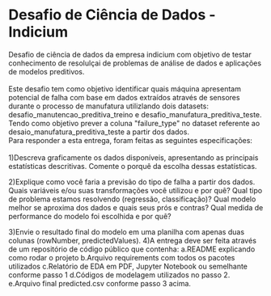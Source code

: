 # Desafio de Ciência de Dados - Indicium
<div>Desafio de ciência de dados da empresa indicium com objetivo de testar conhecimento de resolulçai de problemas de análise de dados e aplicações de modelos preditivos.
<br>
<br>
Este desafio tem como objetivo identificar quais máquina apresentam potencial de falha com base em dados extraídos através de sensores durante o processo de manufatura utilizlando dois datasets: desafio_manutencao_preditiva_treino e desafio_manufatura_preditiva_teste. Tendo como objetivo prever a coluna "failure_type" no dataset referente ao desaio_manufatura_preditiva_teste a partir dos dados.
</div>
<div>
Para responder a esta entrega, foram feitas as seguintes especificações:
<br>
<br>
1)Descreva graficamente os dados disponíveis, apresentando as principais estatísticas descritivas. Comente o porquê da escolha dessas estatísticas.

2)Explique como você faria a previsão do tipo de falha a partir dos dados. Quais variáveis e/ou suas transformações você utilizou e por quê? Qual tipo de problema estamos resolvendo (regressão, classificação)? Qual modelo melhor se aproxima dos dados e quais seus prós e contras? Qual medida de performance do modelo foi escolhida e por quê?

3)Envie o resultado final do modelo em uma planilha com apenas duas colunas (rowNumber, predictedValues). 
4)A entrega deve ser feita através de um repositório de código público que contenha:
a.README explicando como rodar o projeto
b.Arquivo requirements com todos os pacotes utilizados
c.Relatório de EDA em PDF, Jupyter Notebook ou semelhante conforme passo 1
d.Códigos de modelagem utilizados no passo 2.
e.Arquivo final predicted.csv conforme passo 3 acima.
</div>
